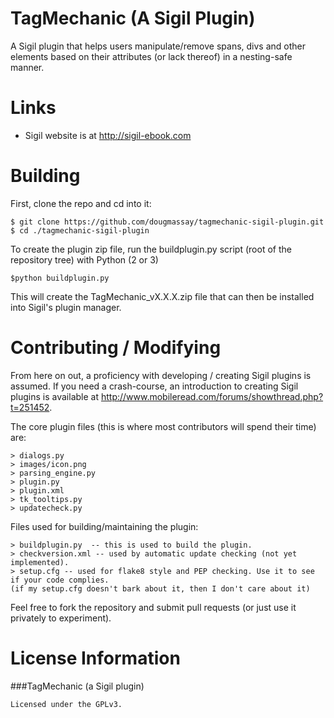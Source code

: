 TagMechanic (A Sigil Plugin)
============

A Sigil plugin that helps users manipulate/remove spans, divs and other elements based on their attributes (or lack thereof) in a nesting-safe manner.


Links
=====

* Sigil website is at http://sigil-ebook.com


Building
========

First, clone the repo and cd into it:

    $ git clone https://github.com/dougmassay/tagmechanic-sigil-plugin.git
    $ cd ./tagmechanic-sigil-plugin


To create the plugin zip file, run the buildplugin.py script (root of the repository tree) with Python (2 or 3)

    $python buildplugin.py
    
This will create the TagMechanic_vX.X.X.zip file that can then be installed into Sigil's plugin manager.
    
Contributing / Modifying
============
From here on out, a proficiency with developing / creating Sigil plugins is assumed.
If you need a crash-course, an introduction to creating Sigil plugins is available at
http://www.mobileread.com/forums/showthread.php?t=251452.


The core plugin files (this is where most contributors will spend their time) are:

    > dialogs.py
    > images/icon.png
    > parsing_engine.py
    > plugin.py
    > plugin.xml
    > tk_tooltips.py
    > updatecheck.py

    
Files used for building/maintaining the plugin:

    > buildplugin.py  -- this is used to build the plugin.
    > checkversion.xml -- used by automatic update checking (not yet implemented).
    > setup.cfg -- used for flake8 style and PEP checking. Use it to see if your code complies.
    (if my setup.cfg doesn't bark about it, then I don't care about it)

Feel free to fork the repository and submit pull requests (or just use it privately to experiment).



License Information
=======

###TagMechanic (a Sigil plugin)

    Licensed under the GPLv3.


